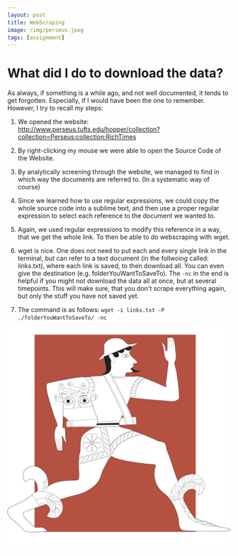 ```yaml
---
layout: post
title: WebScraping
image: /img/perseus.jpeg
tags: [assignment]
---
```


# What did I do to download the data?

As always, if something is a while ago, and not well documented, it tends to get forgotten. Especially, if I would have been the one to remember.
However, I try to recall my steps:

1. We opened the website: http://www.perseus.tufts.edu/hopper/collection?collection=Perseus:collection:RichTimes

1. By right-clicking my mouse we were able to open the Source Code of the Website.

1. By analytically screening through the website, we managed to find in which way the documents are referred to. (In a systematic way of course)

1. Since we learned how to use regular expressions, we could copy the whole source code into a sublime text, and then use a proper regular expression to select each reference to the document we wanted to. 

1. Again, we used regular expressions to modify this reference in a way, that we get the whole link. To then be able to do webscraping with wget.

1. wget is nice. One does not need to put each and every single link in the terminal, but can refer to a text document (in the follwoing called: links.txt), where each link is saved, to then download all. You can even give the destination (e.g. folderYouWantToSaveTo). The `-nc` in the end is helpful if you might not download the data all at once, but at several timepoints. This will make sure, that you don't scrape everything again, but only the stuff you have not saved yet.

1. The command is as follows: `wget -i links.txt -P ./folderYouWantToSaveTo/ -nc`



![Perseus](/img/perseus.jpeg "Perseus")




